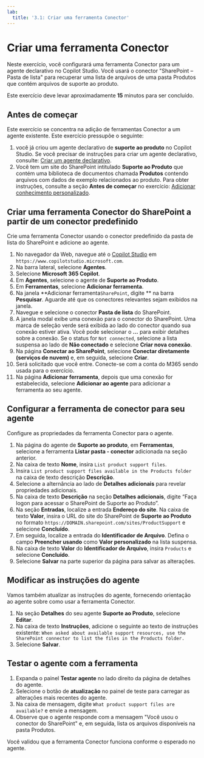 ```yaml
---
lab:
  title: '3.1: Criar uma ferramenta Conector'
---
```


# Criar uma ferramenta Conector

Neste exercício, você configurará uma ferramenta Conector para um agente declarativo no Copilot Studio. Você usará o conector "SharePoint – Pasta de lista" para recuperar uma lista de arquivos de uma pasta Produtos que contém arquivos de suporte ao produto.

Este exercício deve levar aproximadamente **15** minutos para ser concluído.

## Antes de começar

Este exercício se concentra na adição de ferramentas Conector a um agente existente. Este exercício pressupõe o seguinte:

1. você já criou um agente declarativo de **suporte ao produto** no Copilot Studio. Se você precisar de instruções para criar um agente declarativo, consulte: [Criar um agente declarativo](../01-Build-your-first-declarative-agent/01-create-declarative-agent.md).
1. Você tem um site do SharePoint intitulado **Suporte ao Produto** que contém uma biblioteca de documentos chamada **Produtos** contendo arquivos com dados de exemplo relacionados ao produto. Para obter instruções, consulte a seção **Antes de começar** no exercício: [Adicionar conhecimento personalizado](../01-Build-your-first-declarative-agent/02-add-custom-knowledge.md).

## Criar uma ferramenta Conector do SharePoint a partir de um conector predefinido

Crie uma ferramenta Conector usando o conector predefinido da pasta de lista do SharePoint e adicione ao agente.

1. No navegador da Web, navegue até o [Copilot Studio](https://www.copilotstudio.microsoft.com) em `https://www.copilotstudio.microsoft.com`.
1. Na barra lateral, selecione **Agentes**.
1. Selecione **Microsoft 365 Copilot**.
1. Em **Agentes**, selecione o agente de **Suporte ao Produto**.
1. Em **Ferramentas**, selecione **Adicionar ferramenta**.
1. Na janela **Adicionar ferramenta`SharePoint`, digite ** na barra **Pesquisar**. Aguarde até que os conectores relevantes sejam exibidos na janela.
1. Navegue e selecione o conector **Pasta de lista** do SharePoint.
1. A janela modal exibe uma conexão para o conector do SharePoint. Uma marca de seleção verde será exibida ao lado do conector quando sua conexão estiver ativa. Você pode selecionar o **...** para exibir detalhes sobre a conexão. Se o status for `Not connected`, selecione a lista suspensa ao lado de **Não conectado** e selecione **Criar nova conexão**.
1. Na página **Conectar ao SharePoint**, selecione **Conectar diretamente (serviços de nuvem)** e, em seguida, selecione **Criar**.
1. Será solicitado que você entre. Conecte-se com a conta do M365 sendo usada para o exercício.
1. Na página **Adicionar ferramenta**, depois que uma conexão for estabelecida, selecione **Adicionar ao agente** para adicionar a ferramenta ao seu agente.

## Configurar a ferramenta de conector para seu agente

Configure as propriedades da ferramenta Conector para o agente.

1. Na página do agente de **Suporte ao produto**, em **Ferramentas**, selecione a ferramenta **Listar pasta - conector** adicionada na seção anterior.
1. Na caixa de texto **Nome**, insira `List product support files`.
1. Insira `List product support files available in the Products folder` na caixa de texto descrição **Descrição**.
1. Selecione a alternância ao lado de **Detalhes adicionais** para revelar propriedades adicionais.
1. Na caixa de texto **Descrição** na seção **Detalhes adicionais**, digite “Faça logon para acessar o SharePoint de Suporte ao Produto”.
1. Na seção **Entradas**, localize a entrada **Endereço do site**. Na caixa de texto **Valor**, insira o URL do site do SharePoint de **Suporte ao Produto** no formato `https://DOMAIN.sharepoint.com/sites/ProductSupport` e selecione **Concluído**.
1. Em seguida, localize a entrada do **Identificador de Arquivo**. Defina o campo **Preencher usando** como **Valor personalizado** na lista suspensa.
1. Na caixa de texto **Valor** do **Identificador de Arquivo**, insira `Products` e selecione **Concluído**.
1. Selecione **Salvar** na parte superior da página para salvar as alterações.
   
## Modificar as instruções do agente

Vamos também atualizar as instruções do agente, fornecendo orientação ao agente sobre como usar a ferramenta Conector.

1. Na seção **Detalhes** do seu agente **Suporte ao Produto**, selecione **Editar**.
1. Na caixa de texto **Instruções**, adicione o seguinte ao texto de instruções existente: `When asked about available support resources, use the SharePoint connector to list the files in the Products folder.`
1. Selecione **Salvar**.

## Testar o agente com a ferramenta

1. Expanda o painel **Testar agente** no lado direito da página de detalhes do agente.
1. Selecione o botão de **atualização** no painel de teste para carregar as alterações mais recentes do agente.
1. Na caixa de mensagem, digite `What product support files are available?` e envie a mensagem.
1. Observe que o agente responde com a mensagem "Você usou o conector do SharePoint" e, em seguida, lista os arquivos disponíveis na pasta Produtos.

Você validou que a ferramenta Conector funciona conforme o esperado no agente.
